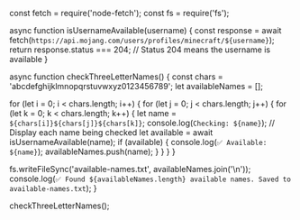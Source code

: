 const fetch = require('node-fetch');
const fs = require('fs');

async function isUsernameAvailable(username) {
  const response = await fetch(`https://api.mojang.com/users/profiles/minecraft/${username}`);
  return response.status === 204; // Status 204 means the username is available
}

async function checkThreeLetterNames() {
  const chars = 'abcdefghijklmnopqrstuvwxyz0123456789';
  let availableNames = [];

  for (let i = 0; i < chars.length; i++) {
    for (let j = 0; j < chars.length; j++) {
      for (let k = 0; k < chars.length; k++) {
        let name = `${chars[i]}${chars[j]}${chars[k]}`;
        console.log(`Checking: ${name}`); // Display each name being checked
        let available = await isUsernameAvailable(name);
        if (available) {
          console.log(`✅ Available: ${name}`);
          availableNames.push(name);
        }
      }
    }
  }

  fs.writeFileSync('available-names.txt', availableNames.join('\n'));
  console.log(`✅ Found ${availableNames.length} available names. Saved to available-names.txt`);
}

checkThreeLetterNames();
